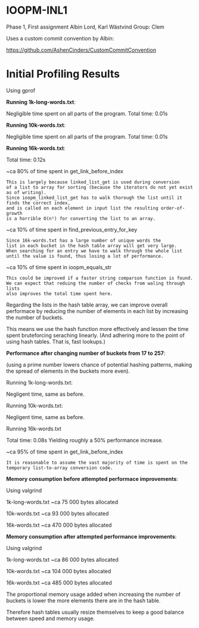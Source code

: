 # IOOPM-INL1

Phase 1, First assignment
Albin Lord, Karl Wästvind
Group: Clem


Uses a custom commit convention by Albin:

https://github.com/AshenCinders/CustomCommitConvention


# Initial Profiling Results

Using gprof

**Running 1k-long-words.txt**:

Negligible time spent on all parts of the program.
Total time: 0.01s

**Running 10k-words.txt**:

Negligible time spent on all parts of the program.
Total time: 0.01s

**Running 16k-words.txt**:

Total time: 0.12s

~ca 80% of time spent in get_link_before_index

    This is largely because linked_list_get is used during conversion
    of a list to array for sorting (because the iterators do not yet exist as of writing).
    Since ioopm_linked_list_get has to walk thorough the list until it finds the correct index,
    and is called on each element in input list the resulting order-of-growth
    is a horrible O(n²) for converting the list to an array.

~ca 10% of time spent in find_previous_entry_for_key

    Since 16k-words.txt has a large number of unique words the
    list in each bucket in the hash table array will get very large.
    When searching for an entry we have to walk through the whole list
    until the value is found, thus losing a lot of performance.

~ca 10% of time spent in ioopm_equals_str

    This could be improved if a faster string comparson function is found.
    We can expect that reduing the number of checks from waling through lists
    also improves the total time spent here.


Regarding the lists in the hash table array, we can improve overall performace
by reducing the number of elements in each list by increasing the number of buckets.

This means we use the hash function more effectively and lessen the time spent bruteforcing seraching linearly.
(And adhering more to the point of using hash tables. That is, fast lookups.)


**Performance after changing number of buckets from 17 to 257**:

(using a prime number lowers chance of potential hashing patterns, making the spread of elements in the buckets more even).

Running 1k-long-words.txt:

Negligent time, same as before.

Running 10k-words.txt:

Negligent time, same as before.

Running 16k-words.txt

Total time: 0.08s
Yielding roughly a 50% performance increase.

~ca 95% of time spent in get_link_before_index

    It is reasonable to assume the vast majority of time is spent on the temporary list-to-array conversion code.

**Memory consumption before attempted performace improvements**:

Using valgrind

1k-long-words.txt
~ca 75 000 bytes allocated

10k-words.txt
~ca 93 000 bytes allocated


16k-words.txt
~ca 470 000 bytes allocated


**Memory consumption after attempted performance improvements**:

Using valgrind

1k-long-words.txt
~ca 86 000 bytes allocated

10k-words.txt
~ca 104 000 bytes allocated

16k-words.txt
~ca 485 000 bytes allocated


The proportional memory usage added when increasing the number of buckets is lower the more elements there are in the hash table.

Therefore hash tables usually resize themselves to keep a good balance between speed and memory usage.
